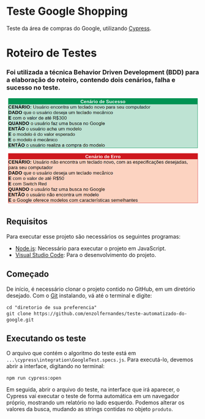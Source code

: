 # Teste Google Shopping
 Teste da área de compras do Google, utilizando [Cypress](https://www.cypress.io/).
 
# Roteiro de Testes
### Foi utilizada a técnica Behavior Driven Development (BDD) para a elaboração do roteiro, contendo dois cenários, falha e sucesso no teste.
![Roteiros](/images/BDD.PNG)

## Requisitos
Para executar esse projeto são necessários os seguintes programas:
- [Node.js](https://nodejs.org/en/): Necessário para executar o projeto em JavaScript.
- [Visual Studio Code](https://code.visualstudio.com/): Para o desenvolvimento do projeto.

## Começado
De início, é necessário clonar o projeto contido no GitHub, em um diretório desejado.
Com o [Git](https://git-scm.com/) instalando, vá até o terminal e digite:

```shell
cd "diretorio de sua preferencia"
git clone https://github.com/enzolfernandes/teste-automatizado-do-google.git
```
## Executando os teste
O arquivo que contém o algoritmo do teste está em `...\cypress\integration\GoogleTest.specs.js`. Para executá-lo, devemos abrir a interface, digitando no terminal:
```shell
npm run cypress:open
```
Em seguida, abrir o arquivo do teste, na interface que irá aparecer, o Cypress vai executar o teste de forma automática em um navegador próprio, mostrando um relatório no lado esquerdo. Podemos alterar os valores da busca, mudando as strings contidas no objeto `produto`.
